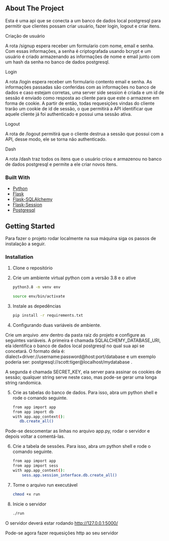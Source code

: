 ## About The Project
Esta é uma api que se conecta a um banco de dados local postgresql para permitir que clientes possam criar usuário, fazer login, logout e criar itens.

Criação de usuário

A rota /signup espera receber um formulario com nome, email e senha. Com essas informações, a senha é criptografada usando bcrypt e um usuário é criado armazenando as informações de nome e email junto com um hash da senha no banco de dados postgresql.

Login

A rota /login espera receber um formulario contento email e senha. As informações passadas são conferidas com as informações no banco de dados e caso estejam corretas, uma server side session é criada e um id de sessão é enviado como resposta ao cliente para que este o armazene em forma de cookie. A partir de então, todas requesições vindas do cliente trarão um cookie de id de sessão, o que permitirá a API identificar que aquele cliente já foi authenticado e possui uma sessão ativa.

Logout

A rota de /logout permitirá que o cliente destrua a sessão que possui com a API, desse modo, ele se torna não authenticado.

Dash

A rota /dash traz todos os itens que o usuário criou e armazenou no banco de dados postgresql e permite a ele criar novos itens.


### Built With
* [Python](https://www.python.org/)
* [Flask](https://flask.palletsprojects.com/)
* [Flask-SQLAlchemy](https://flask-sqlalchemy.palletsprojects.com/en/2.x/)
* [Flask-Session](https://flask-session.readthedocs.io/en/latest/)
* [Postgresql](https://www.postgresql.org/docs/current/index.html)

## Getting Started
Para fazer o projeto rodar localmente na sua máquina siga os passos de instalação a seguir.

### Installation

1. Clone o repositório

2. Crie um ambiente virtual python com a versão 3.8 e o ative
   ```sh
   python3.8 -m venv env
   ```

   ```sh
   source env/bin/activate
   ```

3. Instale as depedências
    ```sh
   pip install -r requirements.txt
   ```

4. Configurando duas variáveis de ambiente.

Crie um arquivo .env dentro da pasta raiz do projeto e configure as seguintes variáveis.
A primeira é chamada SQLALCHEMY_DATABASE_URI, ela identifica o banco de dados local postgresql no qual sua api se concetará. O formato dela é: dialect+driver://username:password@host:port/database e um exemplo poderia ser: postgresql://scott:tiger@localhost/mydatabase .

A segunda é chamada SECRET_KEY, ela server para assinar os cookies de sessão; qualquer string serve neste caso, mas pode-se gerar uma longa string randomica.

5. Crie as tabelas do banco de dados. Para isso, abra um python shell e rode o comando seguinte.
   ```sh
   from app import app
   from app import db
   with app.app_context():
      db.create_all()
   ```

Pode-se descomentar as linhas no arquivo app.py, rodar o servidor e depois voltar a comentá-las. 

6. Crie a tabela de sessões. Para isso, abra um python shell e rode o comando seguinte.
   ```sh
   from app import app
   from app import sess
   with app.app_context():
       sess.app.session_interface.db.create_all()
   ```

7. Torne o arquivo run executável
   ```sh
   chmod +x run
   ```

8. Inicie o servidor
   ```sh
   ./run
   ```

O servidor deverá estar rodando http://127.0.0.1:5000/

Pode-se agora fazer requesições http ao seu servidor
